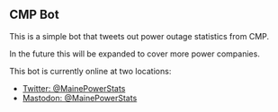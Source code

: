 CMP Bot
---

This is a simple bot that tweets out power outage statistics from CMP.

In the future this will be expanded to cover more power companies.

This bot is currently online at two locations:
- [Twitter: @MainePowerStats](https://twitter.com/MainePowerStats)
- [Mastodon: @MainePowerStats](https://botsin.space/MainePowerStats)